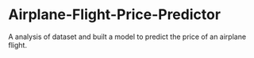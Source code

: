 # Airplane-Flight-Price-Predictor
A analysis of dataset and built a model to predict the price of an airplane flight.
